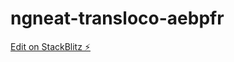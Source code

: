 # ngneat-transloco-aebpfr

[Edit on StackBlitz ⚡️](https://stackblitz.com/edit/ngneat-transloco-aebpfr)
